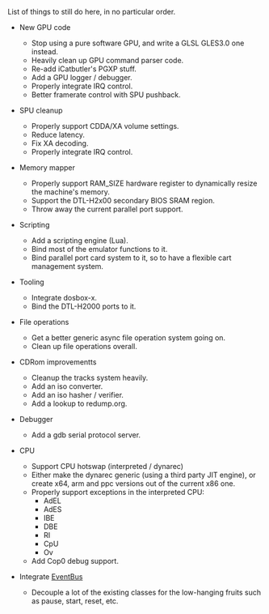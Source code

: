 List of things to still do here, in no particular order.

- New GPU code
  - Stop using a pure software GPU, and write a GLSL GLES3.0 one instead.
  - Heavily clean up GPU command parser code.
  - Re-add iCatbutler's PGXP stuff.
  - Add a GPU logger / debugger.
  - Properly integrate IRQ control.
  - Better framerate control with SPU pushback.

- SPU cleanup
  - Properly support CDDA/XA volume settings.
  - Reduce latency.
  - Fix XA decoding.
  - Properly integrate IRQ control.

- Memory mapper
  - Properly support RAM_SIZE hardware register to dynamically resize the machine's memory.
  - Support the DTL-H2x00 secondary BIOS SRAM region.
  - Throw away the current parallel port support.

- Scripting
  - Add a scripting engine (Lua).
  - Bind most of the emulator functions to it.
  - Bind parallel port card system to it, so to have a flexible cart management system.

- Tooling
  - Integrate dosbox-x.
  - Bind the DTL-H2000 ports to it.

- File operations
  - Get a better generic async file operation system going on.
  - Clean up file operations overall.

- CDRom improvementts
  - Cleanup the tracks system heavily.
  - Add an iso converter.
  - Add an iso hasher / verifier.
  - Add a lookup to redump.org.

- Debugger
  - Add a gdb serial protocol server.

- CPU
  - Support CPU hotswap (interpreted / dynarec)
  - Either make the dynarec generic (using a third party JIT engine), or create x64, arm and ppc versions out of the current x86 one.
  - Properly support exceptions in the interpreted CPU:
    - AdEL
    - AdES
    - IBE
    - DBE
    - RI
    - CpU
    - Ov
   - Add Cop0 debug support.
 
- Integrate [EventBus](https://github.com/gelldur/EventBus)
  - Decouple a lot of the existing classes for the low-hanging fruits such as pause, start, reset, etc.
